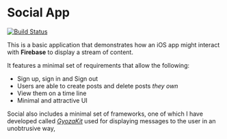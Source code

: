 # Social App

[![Build Status](https://travis-ci.org/john-crossley/social.svg?branch=master)](https://travis-ci.org/john-crossley/social)

This is a basic application that demonstrates how an iOS app might interact with **Firebase** to display a stream of content.

It features a minimal set of requirements that allow the following:

- Sign up, sign in and Sign out
- Users are able to create posts and delete posts *they own*
- View them on a time line
- Minimal and attractive UI

Social also includes a minimal set of frameworks, one of which I have developed called *[GyozaKit](https://cocoapods.org/pods/GyozaKit)* used for displaying messages to the user in an unobtrusive way,